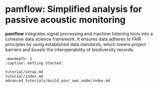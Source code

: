 # pamflow: Simplified analysis for passive acoustic monitoring

**pamflow** integrates signal processing and machine listening tools into a cohesive data science framework. It ensures data adheres to FAIR principles by using established data standards, which lowers project barriers and boosts the interoperability of biodiversity records.

```{toctree}
:maxdepth: 1
:caption: Getting Started:

tutorial/setup.md
tutorial/index.md
advanced_tutorials/build_your_own_node/index.md
